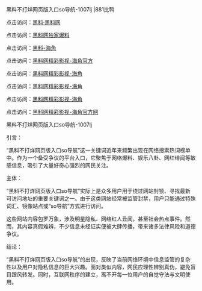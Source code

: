 黑料不打烊网页版入口so导航-1007lj |881比鸭

点击访问：<a href="https://heiliaolvzlu3.pages.dev">黑料·黑料网</a>

点击访问：<a href="https://heiliaoyvnrda.pages.dev">黑料网独家爆料</a>

点击访问：<a href="https://heiliao9wsbg3.pages.dev">黑料-海角</a>

点击访问：<a href="https://heiliaokof3cy.pages.dev">黑料网精彩影视-海角官方</a>

点击访问：<a href="https://heiliaox6jgh3.pages.dev">黑料网精彩影视-海角</a>

点击访问：<a href="https://heiliao5s28gk.pages.dev">黑料网精彩影视-海角</a>

点击访问：<a href="https://heiliaoxrq8i9.pages.dev">黑料网精彩影视-海角</a>

点击访问：<a href="https://heiliaoryrhyu.pages.dev">黑料网精彩影视-海角官方网</a>

黑料不打烊网页版入口so导航-1007lj

引言：

“黑料不打烊网页版入口so导航”这一关键词近年来频繁出现在网络搜索热词榜单中。作为一个备受争议的平台入口，它聚焦于网络爆料、娱乐八卦、网红绯闻等敏感信息，吸引了大量好奇心强烈的网民关注。

主体：

“黑料不打烊网页版入口so导航”实际上是众多用户用于绕过网站封锁、寻找最新可访问地址的重要关键词之一。由于这类网站经常被监管封禁，用户只能通过特殊词汇、镜像站点或“so导航”方式进行访问。

这些网站内容包罗万象，涉及明星隐私、网络红人丑闻，甚至社会热点事件。然而，其内容真假难辨，不少信息未经证实便被大肆传播，带来诸多法律风险和道德争议。

结论：

“黑料不打烊网页版入口so导航”的出现，反映了当前网络环境中信息监管的复杂性以及用户对隐私信息的巨大兴趣。面对类似内容，网民应理性辨别真伪，避免盲目跟风转发。同时，互联网秩序的建立，离不开每一位用户的自觉守法与文明使用。
